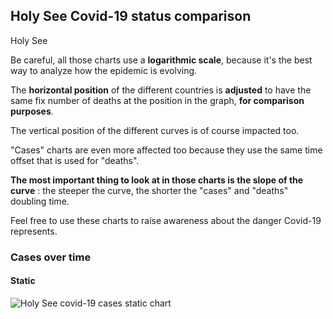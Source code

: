 ## Holy See Covid-19 status comparison 

Holy See



Be careful, all those charts use a **logarithmic scale**, because it's the best way to analyze how the epidemic is evolving.
 
The **horizontal position** of the different countries is **adjusted** to have the same fix number of deaths at the position in the graph, **for comparison purposes**.

The vertical position of the different curves is of course impacted too.

"Cases" charts are even more affected too because they use the same time offset that is used for "deaths".

**The most important thing to look at in those charts is the slope of the curve** : the steeper the curve, the shorter the "cases" and "deaths" doubling time.

Feel free to use these charts to raise awareness about the danger Covid-19 represents. 


 
### Cases over time
 
#### Static
![Holy See covid-19 cases static chart](https://raw.githubusercontent.com/madlag/coronavirus_study/master/notebooks/graphs/2020-03-20/countries/Holy_See/2020-03-20_Holy_See_deaths.png "Holy See covid-19 cases static chart")   

